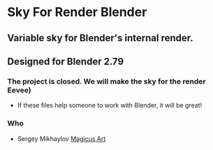 # Sky For Render Blender

## Variable sky for Blender's internal render.



## Designed for Blender 2.79



### The project is closed. We will make the sky for the render Eevee)


* If these files help someone to work with Blender, it will be great!


### Who

* Sergey Mikhaylov  [Magicus Art](https://magicus-art.com/)
